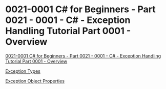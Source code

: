 # 0021-0001 C# for Beginners - Part 0021 - 0001 - C# - Exception Handling Tutorial Part 0001 - Overview

[0021-0001 C# for Beginners - Part 0021 - 0001 - C# - Exception Handling Tutorial Part 0001 - Overview](https://www.youtube.com/watch?v=mpdg6SAaoZ4&list=PL4LFuHwItvKbneXxSutjeyz6i1w32K6di&index=28)  

[Exception Types](https://learn.microsoft.com/en-us/dotnet/api/system.exception?view=netframework-4.8#Custom)  

[Exception Object Properties](https://learn.microsoft.com/en-us/dotnet/standard/exceptions/exception-class-and-properties)  

